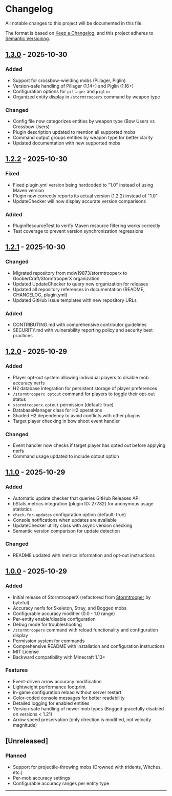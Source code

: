 # Changelog

All notable changes to this project will be documented in this file.

The format is based on [Keep a Changelog](https://keepachangelog.com/en/1.0.0/),
and this project adheres to [Semantic Versioning](https://semver.org/spec/v2.0.0.html).

## [1.3.0] - 2025-10-30

### Added
- Support for crossbow-wielding mobs (Pillager, Piglin)
- Version-safe handling of Pillager (1.14+) and Piglin (1.16+)
- Configuration options for `pillager` and `piglin`
- Organized entity display in `/stormtrooperx` command by weapon type

### Changed
- Config file now categorizes entities by weapon type (Bow Users vs Crossbow Users)
- Plugin description updated to mention all supported mobs
- Command output groups entities by weapon type for better clarity
- Updated documentation with new supported mobs

## [1.2.2] - 2025-10-30

### Fixed
- Fixed plugin.yml version being hardcoded to "1.0" instead of using Maven version
- Plugin now correctly reports its actual version (1.2.2) instead of "1.0"
- UpdateChecker will now display accurate version comparisons

### Added
- PluginResourceTest to verify Maven resource filtering works correctly
- Test coverage to prevent version synchronization regressions

## [1.2.1] - 2025-10-30

### Changed
- Migrated repository from mdw19873/stormtrooperx to GooberCraft/StormtrooperX organization
- Updated UpdateChecker to query new organization for releases
- Updated all repository references in documentation (README, CHANGELOG, plugin.yml)
- Updated GitHub issue templates with new repository URLs

### Added
- CONTRIBUTING.md with comprehensive contributor guidelines
- SECURITY.md with vulnerability reporting policy and security best practices

## [1.2.0] - 2025-10-29

### Added
- Player opt-out system allowing individual players to disable mob accuracy nerfs
- H2 database integration for persistent storage of player preferences
- `/stormtrooperx optout` command for players to toggle their opt-out status
- `stormtrooperx.optout` permission (default: true)
- DatabaseManager class for H2 operations
- Shaded H2 dependency to avoid conflicts with other plugins
- Target player checking in bow shoot event handler

### Changed
- Event handler now checks if target player has opted out before applying nerfs
- Command usage updated to include optout option

## [1.1.0] - 2025-10-29

### Added
- Automatic update checker that queries GitHub Releases API
- bStats metrics integration (plugin ID: 27782) for anonymous usage statistics
- `check-for-updates` configuration option (default: true)
- Console notifications when updates are available
- UpdateChecker utility class with async version checking
- Semantic version comparison for update detection

### Changed
- README updated with metrics information and opt-out instructions

## [1.0.0] - 2025-10-29

### Added
- Initial release of StormtrooperX (refactored from [Stormtrooper](https://github.com/byteful/Stormtrooper) by byteful)
- Accuracy nerfs for Skeleton, Stray, and Bogged mobs
- Configurable accuracy modifier (0.0 - 1.0 range)
- Per-entity enable/disable configuration
- Debug mode for troubleshooting
- `/stormtrooperx` command with reload functionality and configuration display
- Permission system for commands
- Comprehensive README with installation and configuration instructions
- MIT License
- Backward compatibility with Minecraft 1.13+

### Features
- Event-driven arrow accuracy modification
- Lightweight performance footprint
- In-game configuration reload without server restart
- Color-coded console messages for better readability
- Detailed logging for enabled entities
- Version-safe handling of newer mob types (Bogged gracefully disabled on versions < 1.21)
- Arrow speed preservation (only direction is modified, not velocity magnitude)

## [Unreleased]

### Planned
- Support for projectile-throwing mobs (Drowned with tridents, Witches, etc.)
- Per-mob accuracy settings
- Configurable accuracy ranges per entity type

---

[1.3.0]: https://github.com/GooberCraft/StormtrooperX/releases/tag/v1.3.0
[1.2.2]: https://github.com/GooberCraft/StormtrooperX/releases/tag/v1.2.2
[1.2.1]: https://github.com/GooberCraft/StormtrooperX/releases/tag/v1.2.1
[1.2.0]: https://github.com/GooberCraft/StormtrooperX/releases/tag/v1.2.0
[1.1.0]: https://github.com/GooberCraft/StormtrooperX/releases/tag/v1.1.0
[1.0.0]: https://github.com/GooberCraft/StormtrooperX/releases/tag/v1.0.0
